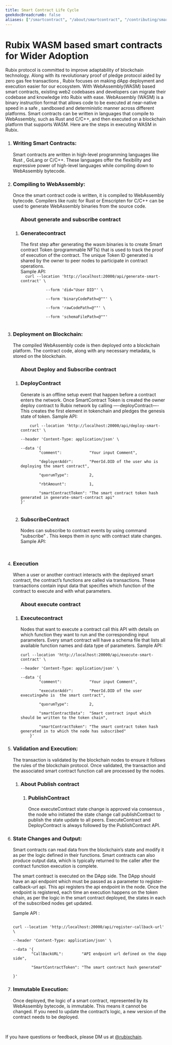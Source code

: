 ```yaml
---
title: Smart Contract Life Cycle
geekdocBreadcrumb: false
aliases: ["/smartcontract", "/about/smartcontract", "/contributing/smartcontract"]
---
```


<h1> Rubix WASM based smart contracts for Wider Adoption </h1>

Rubix protocol is committed to improve adaptability of blockchain technology. Along with its revolutionary proof of pledge protocol aided by zero gas fee transactions , Rubix focuses on making dApp deployment and execution easier for our ecosystem. With WebAssembly(WASM) based smart contracts, existing web2 codebases and developers can migrate their codebase and knowledge into Rubix with ease.
WebAssembly (WASM) is a binary instruction format that allows code to be executed at near-native speed in a safe , sandboxed and deterministic manner across different platforms. Smart contracts can be written in languages that compile to WebAssembly, such as Rust and C/C++, and then executed on a blockchain platform that supports WASM. Here are the steps in executing WASM in Rubix.
<ol>
<li>
<h3> Writing Smart Contracts: </h3>
Smart contracts are written in high-level programming languages like Rust , GoLang or C/C++. These languages offer the flexibility and expressive power of high-level languages while compiling down to WebAssembly bytecode.
</li>
<li> 
<h3> Compiling to WebAssembly: </h3>
Once the smart contract code is written, it is compiled to WebAssembly bytecode. Compilers like rustc for Rust or Emscripten for C/C++ can be used to generate WebAssembly binaries from the source code.
</li>
    <ol>
    <h3> About generate and subscribe contract </h3>
    <li>  <h3> Generatecontract  </h3>
        The first step after generating the wasm binaries is to create Smart contract Token (programmable NFTs) that is used to track the proof of execution of the contract.  The unique Token ID generated is shared by the owner to peer nodes to participate in contract operations. <br>
        Sample API: 
        </li>
    <code>  curl --location 'http://localhost:20000/api/generate-smart-contract' \ <br>
           --form 'did="User DID"' \    <br>
           --form 'binaryCodePath=@"<Path to your .wasm file>"' \   <br>
           --form 'rawCodePath=@"<Path to the code compiled to wasm>"' \    <br>
           --form 'schemaFilePath=@"<Path to the schema or state update file>"'
    </code>
    </ol>
<li>
<h3> Deployment on Blockchain:
</h3>
The compiled WebAssembly code is then deployed onto a blockchain platform. The contract code, along with any necessary metadata, is stored on the blockchain.
</li>
<ol>
    <h3> About Deploy and Subscribe contract </h3>
    <li> <h3> DeployContract </h3>
    Generate is an offline setup event that happen before a contract enters the network. Once SmartContract Token is created the owner deploy contract to Rubix network by calling —-deployContract—- This creates the first element in tokenchain and pledges the genesis state of token.
    Sample API:
    </li>
    <code>
    curl --location 'http://localhost:20000/api/deploy-smart-contract' \    <br>
--header 'Content-Type: application/json' \ <br>
--data '{
        "comment":            "Your input Comment", <br>
        "deployerAddr":       "PeerId.DID of the user who is deploying the smart contract", <br>
        "quorumType":         2, <br>
        "rbtAmount":          1, <br>
        "smartContractToken": "The smart contract token hash generated in generate-smart-contract api"
}'
    </code>
    <li> <h3> SubscribeContract </h3>
    Nodes can subscribe to contract events by using command "subscribe" . This keeps them in sync with contract state changes. 
    Sample API:
    </li>
    <code>
    </code>
</ol>
<li>
<h3> Execution
</h3>
When a user or another contract interacts with the deployed smart contract, the contract’s functions are called via transactions. These transactions contain input data that specifies which function of the contract to execute and with what parameters.
</li>
    <ol>
    <h3> About execute contract </h3>
    <li> <h3> Executecontract </h3>
    Nodes that want to execute a contract call this API with details on which function they want to run and the corresponding input parameters. Every smart contract will have a schema file that lists all available function names and data type of parameters. 
    Sample API:
</li>
<code>
curl --location 'http://localhost:20000/api/execute-smart-contract' \ <br>
--header 'Content-Type: application/json' \ <br>
--data '{
        "comment":            "Your input Comment", <br>
        "executorAddr":       "PeerId.DID of the user executingwho is  the smart contract", <br>
        "quorumType":         2, <br>
        "smartContractData":  "Smart contract input which should be written to the token chain", <br>
        "smartContractToken": "The smart contract token hash generated in to which the node has subscribed"
    }'
</code>
    </ol>
<li>
<h3> Validation and Execution: </h3>
The transaction is validated by the blockchain nodes to ensure it follows the rules of the blockchain protocol. Once validated, the transaction and the associated smart contract function call are processed by the nodes. 
    <ol>
        <li>
        <h3>  About Publish contract
        </h3>
            <ol>
                <li> <h3> PublishContract </h3>
                Once executeContract state change is approved via consensus , the node who initiated the state change call publishContract to publish the state update to all peers. ExecuteContract and DeployContract is always followed by the PublishContract API. 
                </li>
            </ol>
        </li>
    </ol>
</li>
<li>
<h3> State Changes and Output: </h3>
Smart contracts can read data from the blockchain’s state and modify it as per the logic defined in their functions. Smart contracts can also produce output data, which is typically returned to the caller after the contract function execution is complete.

The smart contract is executed on the DApp side. The DApp should have an api endpoint which must be passed as a parameter to register-callback-url api. This api registers the api endpoint in the node. Once the endpoint is registered, each time an execution happens on the token chain, as per the logic in the smart contract deployed, the states in each of the subscribed nodes get updated.

Sample API : 

<code>
curl --location 'http://localhost:20000/api/register-callback-url' \ <br>
--header 'Content-Type: application/json' \ <br>
--data '{
        "CallBackURL":        "API endpoint url defined on the dapp side", <br>
        "SmartContractToken": "The smart contract hash generated" <br>
}'
</code>
</li>
<li>
<h3> Immutable Execution: </h3>
Once deployed, the logic of a smart contract, represented by its WebAssembly bytecode, is immutable. This means it cannot be changed. If you need to update the contract’s logic, a new version of the contract needs to be deployed.
</li>
</ol>
<br>






If you have questions or feedback, please DM us at [@rubixchain](http://twitter.com/rubixChain).
